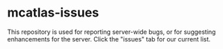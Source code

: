 # mcatlas-issues

This repository is used for reporting server-wide bugs, or for suggesting enhancements for the server. Click the "issues" tab for our current list.